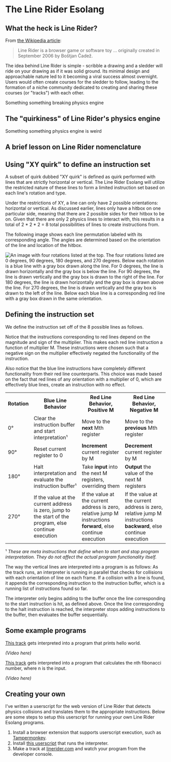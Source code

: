 # The Line Rider Esolang

## What the heck is Line Rider?

From [the Wikipedia article](https://en.wikipedia.org/wiki/Line_Rider):

> Line Rider is a browser game or software toy ... originally created in September 2006 by Boštjan Čadež.

The idea behind Line Rider is simple - scribble a drawing and a sledder will ride on your drawing as if it was solid ground. Its minimal design and approachable nature led to it becoming a viral success almost overnight. Users would often create courses for the sledder to follow, leading to the formation of a niche community dedicated to creating and sharing these courses (or "tracks") with each other.

Something something breaking physics engine

## The "quirkiness" of Line Rider's physics engine

Something something physics engine is weird

## A brief lesson on Line Rider nomenclature

## Using "XY quirk" to define an instruction set

A subset of quirk dubbed "XY quirk" is defined as quirk performed with lines that are strictly horizontal or vertical. The Line Rider Esolang will utilize the restricted nature of these lines to form a limited instruction set based on each line's rotation and type.

Under the restrictions of XY, a line can only have 2 possible orientations: horizontal or vertical. As discussed earlier, lines only have a hitbox on one particular side, meaning that there are 2 possible sides for their hitbox to be on. Given that there are only 2 physics lines to interact with, this results in a total of 2 * 2 * 2 = 8 total possibilities of lines to create instructions from.

The following image shows each line permutation labeled with its corresponding angle. The angles are determined based on the orientation of the line and location of the hitbox.

![An image with four rotations listed at the top. The four rotations listed are 0 degrees, 90 degrees, 180 degrees, and 270 degrees. Below each rotation is a blue line with a gray box drawn along the line. For 0 degrees, the line is drawn horizontally and the gray box is below the line. For 90 degrees, the line is drawn vertically and the gray box is drawn to the right of the line. For 180 degrees, the line is drawn horizontally and the gray box is drawn above the line. For 270 degrees, the line is drawn vertically and the gray box is drawn to the left of the line. Below each blue line is a corresponding red line with a gray box drawn in the same orientation.](assets\line_rotation_visual.png "Line Rotations")

## Defining the instruction set

We define the instruction set off of the 8 possible lines as follows.

Notice that the instructions corresponding to red lines depend on the magnitude and sign of the multiplier. This makes each red line instruction a function of multiplier M. These instructions were chosen such that a negative sign on the multiplier effectively negated the functionality of the instruction.

Also notice that the blue line instructions have completely different functionality from their red line counterparts. This choice was made based on the fact that red lines of any orientation with a multiplier of 0, which are effectively blue lines, create an instruction with no effect.

<table markdown="1">
  <tr>
    <th>Rotation</th>
    <th>Blue Line Behavior</th>
    <th>Red Line Behavior, Positive M</th>
    <th>Red Line Behavior, Negative M</th>
  </tr>
  <tr>
    <td>0°</td>
    <td>Clear the instruction buffer and start interpretation¹</td>
    <td>Move to the <b>next</b> Mth register</td>
    <td>Move to the <b>previous</b> Mth register</td>
  </tr>
  <tr>
    <td>90°</td>
    <td>Reset current register to 0</td>
    <td><b>Increment</b> current register by M</td>
    <td><b>Decrement</b> current register by M</td>
  </tr>
  <tr>
    <td>180°</td>
    <td>Halt interpretation and evaluate the instruction buffer¹</td>
    <td>Take <b>input</b> into the next M registers, overriding them</td>
    <td><b>Output</b> the value of the next M registers</td>
  </tr>
  <tr>
    <td>270°</td>
    <td>If the value at the current address is zero, jump to the start of the program, else continue execution</td>
    <td>If the value at the current address is zero, relative jump M instructions <b>forward</b>, else continue execution</td>
    <td>If the value at the current address is zero, relative jump M instructions <b>backward</b>, else continue execution</td>
  </tr>
</table>

¹ *These are meta instructions that define when to start and stop program interpretation. They do not affect the actual program functionality itself.*

The way the vertical lines are interpreted into a program is as follows: As the track runs, an interpreter is running in parallel that checks for collisions with each orientation of line on each frame. If a collision with a line is found, it appends the corresponding instruction to the instruction buffer, which is a running list of instructions found so far.

The interpreter only begins adding to the buffer once the line corresponding to the start instruction is hit, as defined above. Once the line corresponding to the halt instruction is reached, the interpreter stops adding instructions to the buffer, then evaluates the buffer sequentially.

## Some example programs

[This track]() gets interpreted into a program that prints hello world.

*(Video here)*

[This track]() gets interpreted into a program that calculates the nth fibonacci number, where n is the input.

*(Video here)*

## Creating your own

I've written a userscript for the web version of Line Rider that detects physics collisions and translates them to the appropriate instructions. Below are some steps to setup this userscript for running your own Line Rider Esolang programs.

1) Install a browser extension that supports userscript execution, such as [Tampermonkey](https://www.tampermonkey.net/).
2) Install [this userscript](https://github.com/Malizma333/linerider-esolang/raw/main/line-rider-esolang-interpreter.user.js) that runs the interpreter.
3) Make a track at [linerider.com](https://www.linerider.com/) and watch your program from the developer console.
